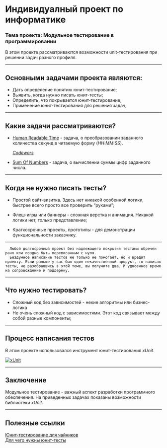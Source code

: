 # Индивидуалный проект по информатике
### Тема проекта: Модульное тестирование в программировании 

В этом проекте рассматриваются возможности unit-тестирования при решении задач разного профиля.

---
Основными задачами проекта являются:
---
- Дать определение понятию юнит-тестирование;
- Выявить, когда нужно писать юнит-тесты;
- Определить, что покрывается юнит-тестирование;
- Применение юнит-тестирования для решения задач;

---
## Какие задачи рассматриваются?

* [Human Readable Time](https://github.com/chocom1nt/individual-project-unit-testing/blob/main/Algorithms.Core/HumanReadableTime.cs "Решение задачи") - задача, о преобразовании заданного количества секунд в читаемую форму (*HH:MM:SS*). 

   *[Codewars](https://www.codewars.com/kata/52685f7382004e774f0001f7/csharp "Human Readable Time / Kata")*

* [Sum Of Numbers](https://github.com/chocom1nt/individual-project-unit-testing/blob/main/Algorithms.Core/SumOfNumbers.cs "Решение задачи") - задача, о вычислении суммы цифр заданного числа. 

---
## Когда не нужно писать тесты?

* Простой сайт-визитка. Здесь нет никакой особенной логики, быстрее всего просто все проверить “руками”;

* Флеш-игры или баннеры - сложная верстка и анимация. 
Никакой логики нет, только представление;
   
* Краткосрочные проекты, прототипы - для демонстрации функциональности заказчику.

---

      Любой долгосрочный проект без надлежащего покрытия тестами обречен рано или поздно быть переписанным с нуля. 
      Бездумное написание тестов не только не помогает, но и вредит проекту. Если раньше у вас был один некачественный продукт, то написав тесты, не разобравшись в этой теме, вы получите два. И удвоенное время на сопровождение и поддержку.

---

## Что нужно тестировать?
* Сложный код без зависимостей - некие алгоритмы или бизнес-логика
* Не очень сложный код с зависимостями. 
   Этот код связывает между собой разные компоненты;

---
## Процесс написания тестов
В этом проекте использовался инструмент юнит-тестирования *xUnit*. 

[![xUnit](https://joebuschmann.com/scaling-specflow/images/xunit.png)](https://xunit.net/ "A free, open source, community-focused unit testing tool for the .NET Framework")

---

## Заключение
Модульное тестирование - важный аспект разработки программного обеспечения. На приведенных задачах показаны возможности библиотеки *xUnit*.

---
## Полезные ссылки

[Юнит-тестирование для чайников](https://habr.com/ru/post/169381/ "Хабрахабр")  
[Для чего нужны юнит-тесты](https://tproger.ru/translations/unit-tests-purposes/ "tproger")  




